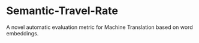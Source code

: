 # Semantic-Travel-Rate
A novel automatic evaluation metric for Machine Translation based on word embeddings.
